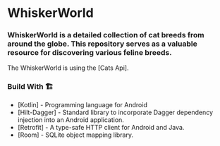 # WhiskerWorld

### WhiskerWorld is a detailed collection of cat breeds from around the globe. This repository serves as a valuable resource for discovering various feline breeds.

The WhiskerWorld is using the [Cats Api].

### Build With 🏗️
- [Kotlin] - Programming language for Android
- [Hilt-Dagger] - Standard library to incorporate Dagger dependency injection into an Android application.
- [Retrofit] -  A type-safe HTTP client for Android and Java.
- [Room] - SQLite object mapping library.